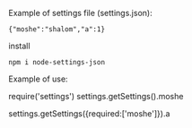 Example of settings file (settings.json):

    {"moshe":"shalom","a":1}
    
  
  install
  
    npm i node-settings-json
    

Example of use:

   require('settings')
   settings.getSettings().moshe
   
   settings.getSettings({required:['moshe']}).a

